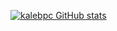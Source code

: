 <!--### Hi there 👋-->
[![kalebpc GitHub stats](https://github-readme-stats.vercel.app/api?username=kalebpc&show_icons=true&theme=dark#gh-dark-mode-only&hide=stars,contribs)](https://github.com/anuraghazra/github-readme-stats#gh-dark-mode-only)
<!--
**kalebpc/kalebpc** is a ✨ _special_ ✨ repository because its `README.md` (this file) appears on your GitHub profile.

Here are some ideas to get you started:

- 🔭 I’m currently working on ...
- 🌱 I’m currently learning ...
- 👯 I’m looking to collaborate on ...
- 🤔 I’m looking for help with ...
- 💬 Ask me about ...
- 📫 How to reach me: ...
- 😄 Pronouns: ...
- ⚡ Fun fact: ...
-->
